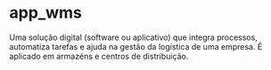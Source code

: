# app_wms


Uma solução digital (software ou aplicativo) que integra processos, automatiza tarefas e ajuda na gestão da logística de uma empresa. É aplicado em armazéns e centros de distribuição.

